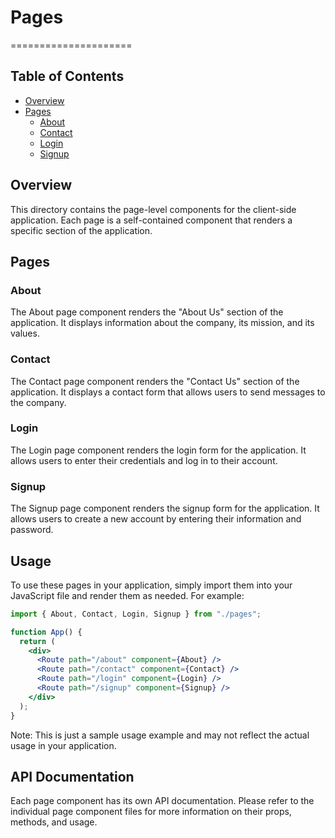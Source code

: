 # Pages

=====================

## Table of Contents

- [Overview](#overview)
- [Pages](#pages)
  - [About](#about)
  - [Contact](#contact)
  - [Login](#login)
  - [Signup](#signup)

## Overview

This directory contains the page-level components for the client-side application. Each page is a self-contained component that renders a specific section of the application.

## Pages

### About

The About page component renders the "About Us" section of the application. It displays information about the company, its mission, and its values.

### Contact

The Contact page component renders the "Contact Us" section of the application. It displays a contact form that allows users to send messages to the company.

### Login

The Login page component renders the login form for the application. It allows users to enter their credentials and log in to their account.

### Signup

The Signup page component renders the signup form for the application. It allows users to create a new account by entering their information and password.

## Usage

To use these pages in your application, simply import them into your JavaScript file and render them as needed. For example:

```jsx
import { About, Contact, Login, Signup } from "./pages";

function App() {
  return (
    <div>
      <Route path="/about" component={About} />
      <Route path="/contact" component={Contact} />
      <Route path="/login" component={Login} />
      <Route path="/signup" component={Signup} />
    </div>
  );
}
```

Note: This is just a sample usage example and may not reflect the actual usage in your application.

## API Documentation

Each page component has its own API documentation. Please refer to the individual page component files for more information on their props, methods, and usage.
